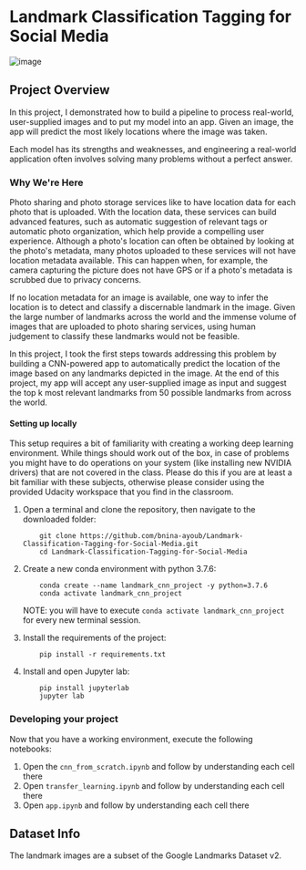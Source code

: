 # Landmark Classification Tagging for Social Media
![image](https://github.com/user-attachments/assets/d12b64b5-6ee9-43a8-a944-bebb701cbfb9)

## Project Overview

In this project, I demonstrated how to build a pipeline to process real-world, user-supplied images and to put my model into an app.
Given an image, the app will predict the most likely locations where the image was taken.

Each model has its strengths and weaknesses, and engineering a real-world application often involves solving many problems without a perfect answer.

### Why We're Here

Photo sharing and photo storage services like to have location data for each photo that is uploaded. With the location data, these services can build advanced features, such as automatic suggestion of relevant tags or automatic photo organization, which help provide a compelling user experience. Although a photo's location can often be obtained by looking at the photo's metadata, many photos uploaded to these services will not have location metadata available. This can happen when, for example, the camera capturing the picture does not have GPS or if a photo's metadata is scrubbed due to privacy concerns.

If no location metadata for an image is available, one way to infer the location is to detect and classify a discernable landmark in the image. Given the large number of landmarks across the world and the immense volume of images that are uploaded to photo sharing services, using human judgement to classify these landmarks would not be feasible.

In this project, I took the first steps towards addressing this problem by building a CNN-powered app to automatically predict the location of the image based on any landmarks depicted in the image. At the end of this project, my app will accept any user-supplied image as input and suggest the top k most relevant landmarks from 50 possible landmarks from across the world.

#### Setting up locally

This setup requires a bit of familiarity with creating a working deep learning environment. While things should work out of the box, in case of problems you might have to do operations on your system (like installing new NVIDIA drivers) that are not covered in the class. Please do this if you are at least a bit familiar with these subjects, otherwise please consider using the provided Udacity workspace that you find in the classroom.

1. Open a terminal and clone the repository, then navigate to the downloaded folder:
	
	```	
		git clone https://github.com/bnina-ayoub/Landmark-Classification-Tagging-for-Social-Media.git
		cd Landmark-Classification-Tagging-for-Social-Media
	```
    
2. Create a new conda environment with python 3.7.6:

    ```
        conda create --name landmark_cnn_project -y python=3.7.6
        conda activate landmark_cnn_project
    ```
    
    NOTE: you will have to execute `conda activate landmark_cnn_project` for every new terminal session.
    
3. Install the requirements of the project:

    ```
        pip install -r requirements.txt
    ```

4. Install and open Jupyter lab:
	
	```
        pip install jupyterlab
		jupyter lab
	```

### Developing your project

Now that you have a working environment, execute the following notebooks:


1. Open the `cnn_from_scratch.ipynb` and follow by understanding each cell there
2. Open `transfer_learning.ipynb`  and follow by understanding each cell there
3. Open `app.ipynb`  and follow by understanding each cell there


## Dataset Info

The landmark images are a subset of the Google Landmarks Dataset v2.
